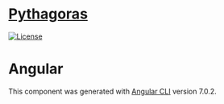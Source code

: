 # [Pythagoras](https://de.wikipedia.org/wiki/Pythagoras)
[![License](https://img.shields.io/github/license/NoLogig/Inspiration-Station.svg)](https://choosealicense.com/licenses/mit/)

# Angular 

This component was generated with [Angular CLI](https://github.com/angular/angular-cli) version 7.0.2.
